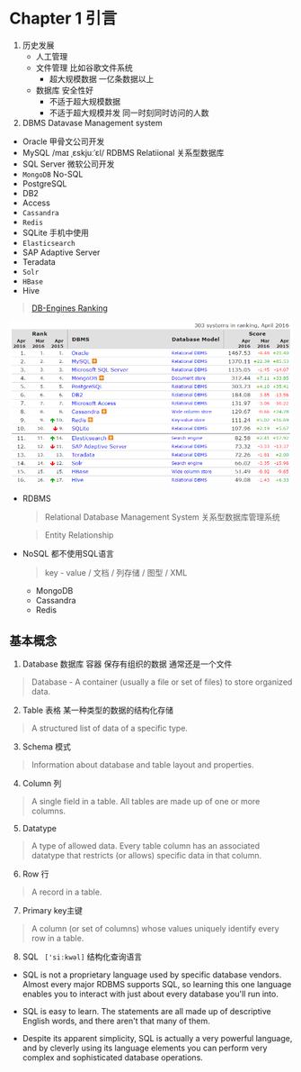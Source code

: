 # Chapter 1 引言

1. 历史发展
    - 人工管理
    - 文件管理 比如谷歌文件系统
        - 超大规模数据 一亿条数据以上
    - 数据库 安全性好
        - 不适于超大规模数据
        - 不适于超大规模并发 同一时刻同时访问的人数
2. DBMS  Datavase Management system
  - Oracle  甲骨文公司开发
  - MySQL /maɪ ˌɛskjuːˈɛl/  RDBMS Relatiional 关系型数据库
  - SQL Server  微软公司开发
  - `MongoDB`  No-SQL
  - PostgreSQL
  - DB2
  - Access
  - `Cassandra`
  - `Redis`
  - SQLite  手机中使用
  - `Elasticsearch`
  - SAP Adaptive Server
  - Teradata
  - `Solr`
  - `HBase`
  - Hive


  > [DB-Engines Ranking](http://db-engines.com/en/ranking)
   
  ![DBMS Ranking 2016](../image/database/db-ranking.png)


  - RDBMS

    > Relational Database Management System 关系型数据库管理系统
    
    > Entity Relationship
    
  - NoSQL  都不使用SQL语言
    
    > key - value / 文档 / 列存储 / 图型 / XML
    
    - MongoDB
    - Cassandra
    - Redis

## 基本概念
1. Database  数据库 容器 保存有组织的数据 通常还是一个文件

  > Database - A container (usually a file or set of files) to store organized data.

2. Table  表格 某一种类型的数据的结构化存储

  > A structured list of data of a specific type.
 
3. Schema 模式

  > Information about database and table layout and properties.

4. Column 列

  > A single field in a table. All tables are made up of one or more columns.

5. Datatype

  >  A type of allowed data. Every table column has an associated datatype that restricts (or allows) specific data in that column.

6. Row 行

  > A record in a table.

7. Primary key主键

  >  A column (or set of columns) whose values uniquely identify every row in a table.

8. SQL ` ['siːkwəl]`  结构化查询语言

  - SQL is not a proprietary language used by specific database vendors. Almost every major RDBMS supports SQL, so learning this one language enables you
to interact with just about every database you'll run into.

  - SQL is easy to learn. The statements are all made up of descriptive English words, and there aren't that many of them.
 
  - Despite its apparent simplicity, SQL is actually a very powerful language, and by cleverly using its language elements you can perform very complex and
sophisticated database operations.
  